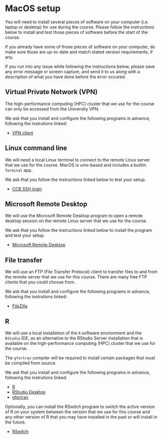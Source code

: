 # MacOS setup

You will need to install several pieces of software on your computer (i.e. laptop or desktop) for use during the course.
Please follow the instructions below to install and test those pieces of software before the start of the course.

If you already have some of those pieces of software on your computer, do make sure those are up-to-date and match stated version requirements, if any.

If you run into any issue while following the instructions below,
please save any error message or screen capture,
and send it to us along with a description of what you have done before the error occured.


## Virtual Private Network (VPN)

The high-performance computing (HPC) cluster that we use for the course
can only be accessed from the University VPN.

We ask that you install and configure the following programs in advance, following the instrutions linked:

- [VPN client](items/vpn.md)

## Linux command line

We will need a local Linux terminal to connect to the remote Linux server that we use for the course.
MacOS is unix-based and includes a builtin `Terminal` app.

We ask that you follow the instructions linked below to test your setup.

- [CCB SSH login](items/ssh_ccb.md)

## Microsoft Remote Desktop

We will use the Microsoft Remote Desktop program to open a remote desktop session on the remote Linux server that we use for the course.

We ask that you follow the instructions linked below to install the program and test your setup.

- [Microsoft Remote Desktop](items/microsoft_remote_desktop.md)

## File transfer

We will use an FTP (File Transfer Protocol) client to transfer files to and from the remote server that we use for this course.
There are many free FTP clients that you could choose from.

We ask that you install and configure the following programs in advance, following the instrutions linked:

- [FileZilla](items/filezilla.md)

## R

We will use a local installation of the `R` software environment and the `RStudio` IDE, as an alternative to the RStudio Server installation that is available on the high-performance computing (HPC) cluster that we use for the course.

The `gfortran` compiler will be required to install certain packages that must be compiled from source.

We ask that you install and configure the following programs in advance, following the instrutions linked:

- [R](items/r.md)
- [RStudio Desktop](items/rstudio_desktop.md)
- [gfortran](items/gfortran.md)

Optionally, you can install the RSwitch program to switch the active version of R on your system between the version that we use for this course and any other version of R that you may have installed in the past or will install in the future.

- [RSwitch](items/rswitch.md)
